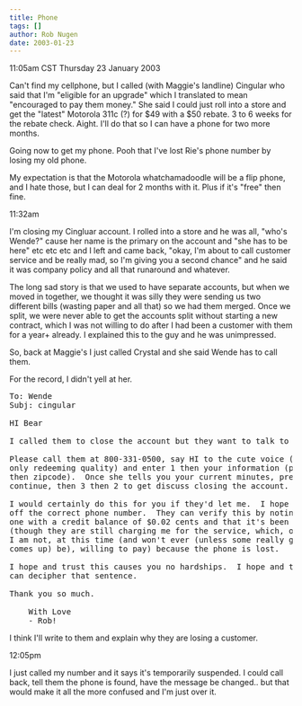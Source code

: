 ```yaml
---
title: Phone
tags: []
author: Rob Nugen
date: 2003-01-23
---
```


<p class=date>11:05am CST Thursday 23 January 2003</p>

<p>Can't find my cellphone, but I called (with Maggie's landline)
Cingular who said that I'm "eligible for an upgrade" which I
translated to mean "encouraged to pay them money."  She said I could
just roll into a store and get the "latest" Motorola 311c (?) for $49
with a $50 rebate.  3 to 6 weeks for the rebate check.  Aight.  I'll
do that so I can have a phone for two more months.</p>

<p>Going now to get my phone.  Pooh that I've lost Rie's phone number
by losing my old phone.</p>

<p>My expectation is that the Motorola whatchamadoodle will be a flip
phone, and I hate those, but I can deal for 2 months with it.  Plus if
it's "free" then fine.</p>

<p class=date>11:32am</p>

<p>I'm closing my Cingluar account.  I rolled into a store and he was
all, "who's Wende?" cause her name is the primary on the account and
"she has to be here" etc etc etc and I left and came back, "okay, I'm
about to call customer service and be really mad, so I'm giving you a
second chance" and he said it was company policy and all that
runaround and whatever.</p>

<p>The long sad story is that we used to have separate accounts, but
when we moved in together, we thought it was silly they were sending
us two different bills (wasting paper and all that) so we had them
merged.  Once we split, we were never able to get the accounts split
without starting a new contract, which I was not willing to do after I
had been a customer with them for a year+ already.  I explained this
to the guy and he was unimpressed.</p>

<p>So, back at Maggie's I just called Crystal and she said Wende has
to call them.</p>

<p>For the record, I didn't yell at her.</p>

<pre>
To: Wende
Subj: cingular

HI Bear

I called them to close the account but they want to talk to you.

Please call them at 800-331-0500, say HI to the cute voice (Cingular's
only redeeming quality) and enter 1 then your information (phone #
then zipcode).  Once she tells you your current minutes, press 1 to
continue, then 3 then 2 to get discuss closing the account.

I would certainly do this for you if they'd let me.  I hope they turn
off the correct phone number.  They can verify this by noting it's the
one with a credit balance of $0.02 cents and that it's been suspended
(though they are still charging me for the service, which, of course,
I am not, at this time (and won't ever (unless some really good reason
comes up) be), willing to pay) because the phone is lost.

I hope and trust this causes you no hardships.  I hope and trust you
can decipher that sentence.

Thank you so much.

	With Love
	- Rob!
</pre>

<p>I think I'll write to them and explain why they are losing a
customer.</p>

<p class=date>12:05pm</p>

<p>I just called my number and it says it's temporarily suspended.  I
could call back, tell them the phone is found, have the message be
changed..  but that would make it all the more confused and I'm just
over it.</p>
